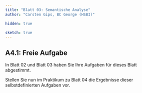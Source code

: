 ```yaml
---
title: "Blatt 03: Semantische Analyse"
author: "Carsten Gips, BC George (HSBI)"

hidden: true

sketch: true
---
```



## A4.1: Freie Aufgabe

In Blatt 02 und Blatt 03 haben Sie Ihre Aufgaben für dieses Blatt abgestimmt.

Stellen Sie nun im Praktikum zu Blatt 04 die Ergebnisse dieser selbstdefinierten
Aufgaben vor.

